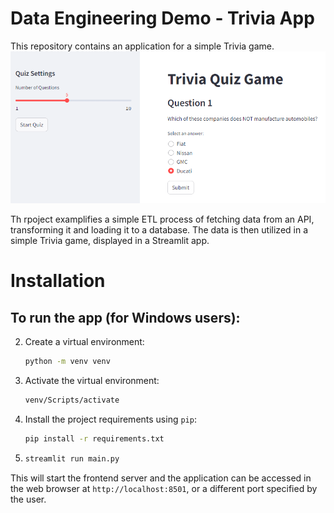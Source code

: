 # Data Engineering Demo - Trivia App

This repository contains an application for a simple Trivia game.
![Alt text](src/Assets/trivia_app.png)

Th rpoject examplifies a simple ETL process of fetching data from an API, transforming it and loading it to a database. The data is then utilized in a simple Trivia game, displayed in a Streamlit app.


# Installation

## To run the app (for Windows users):

2. Create a virtual environment:
    ```bash
    python -m venv venv
    ```

3. Activate the virtual environment:
    ```bash
    venv/Scripts/activate
    ```

4. Install the project requirements using `pip`:
    ```bash
    pip install -r requirements.txt
    ```

5.  ```bash
    streamlit run main.py
    ```
This will start the frontend server and the application can be accessed in the web browser at `http://localhost:8501`, or a different port specified by the user.
